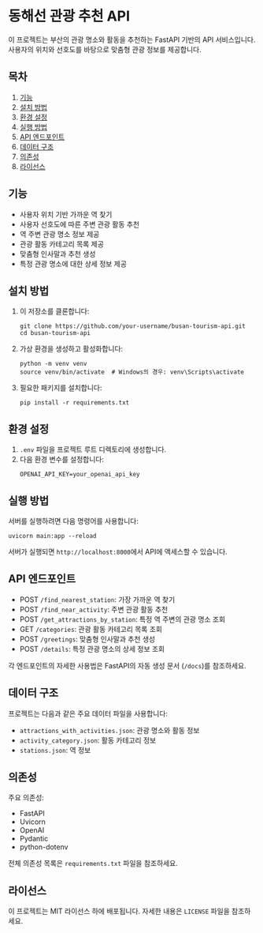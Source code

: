# 동해선 관광 추천 API

이 프로젝트는 부산의 관광 명소와 활동을 추천하는 FastAPI 기반의 API 서비스입니다. 사용자의 위치와 선호도를 바탕으로 맞춤형 관광 정보를 제공합니다.

## 목차

1. [기능](#기능)
2. [설치 방법](#설치-방법)
3. [환경 설정](#환경-설정)
4. [실행 방법](#실행-방법)
5. [API 엔드포인트](#api-엔드포인트)
6. [데이터 구조](#데이터-구조)
7. [의존성](#의존성)
8. [라이선스](#라이선스)

## 기능

- 사용자 위치 기반 가까운 역 찾기
- 사용자 선호도에 따른 주변 관광 활동 추천
- 역 주변 관광 명소 정보 제공
- 관광 활동 카테고리 목록 제공
- 맞춤형 인사말과 추천 생성
- 특정 관광 명소에 대한 상세 정보 제공

## 설치 방법

1. 이 저장소를 클론합니다:
   ```
   git clone https://github.com/your-username/busan-tourism-api.git
   cd busan-tourism-api
   ```

2. 가상 환경을 생성하고 활성화합니다:
   ```
   python -m venv venv
   source venv/bin/activate  # Windows의 경우: venv\Scripts\activate
   ```

3. 필요한 패키지를 설치합니다:
   ```
   pip install -r requirements.txt
   ```

## 환경 설정

1. `.env` 파일을 프로젝트 루트 디렉토리에 생성합니다.
2. 다음 환경 변수를 설정합니다:
   ```
   OPENAI_API_KEY=your_openai_api_key
   ```

## 실행 방법

서버를 실행하려면 다음 명령어를 사용합니다:

```
uvicorn main:app --reload
```

서버가 실행되면 `http://localhost:8000`에서 API에 액세스할 수 있습니다.

## API 엔드포인트

- POST `/find_nearest_station`: 가장 가까운 역 찾기
- POST `/find_near_activity`: 주변 관광 활동 추천
- POST `/get_attractions_by_station`: 특정 역 주변의 관광 명소 조회
- GET `/categories`: 관광 활동 카테고리 목록 조회
- POST `/greetings`: 맞춤형 인사말과 추천 생성
- POST `/details`: 특정 관광 명소의 상세 정보 조회

각 엔드포인트의 자세한 사용법은 FastAPI의 자동 생성 문서 (`/docs`)를 참조하세요.

## 데이터 구조

프로젝트는 다음과 같은 주요 데이터 파일을 사용합니다:

- `attractions_with_activities.json`: 관광 명소와 활동 정보
- `activity_category.json`: 활동 카테고리 정보
- `stations.json`: 역 정보

## 의존성

주요 의존성:

- FastAPI
- Uvicorn
- OpenAI
- Pydantic
- python-dotenv

전체 의존성 목록은 `requirements.txt` 파일을 참조하세요.

## 라이선스

이 프로젝트는 MIT 라이선스 하에 배포됩니다. 자세한 내용은 `LICENSE` 파일을 참조하세요.
